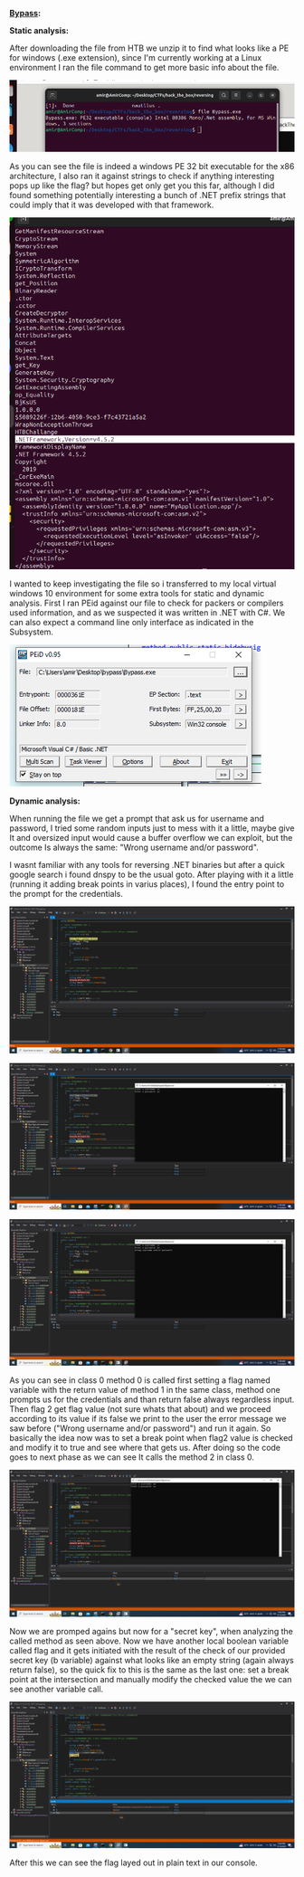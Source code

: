 **<u>Bypass</u>:**



**Static analysis:**

After downloading the file from HTB we unzip it to find what looks like a PE for windows (.exe extension), since I'm currently working at a Linux environment I ran the file command to get more basic info about the file.

![Image](src/15.png)

As you can see the file is indeed a windows PE 32 bit executable for the x86 architecture, I also ran it against strings to check if anything interesting pops up like the flag? but hopes get only get you this far, although I did found something potentially interesting a bunch of .NET prefix strings that could imply that it was developed with that framework.

![Image](src/16.png)



I wanted to keep investigating the file so i transferred to my local virtual windows 10 environment for some extra tools for static and dynamic analysis. First I ran PEid against our file to check for packers or compilers used information, and as we suspected it was written in .NET with C#. We can also expect a command line only interface as indicated in the Subsystem.

![Image](src/17.png)

**Dynamic analysis:**

When running the file we get a prompt that ask us for username and password, I tried some random inputs just to mess with it a little, maybe give It and oversized input would cause a buffer overflow we can exploit, but the outcome Is always the same: "Wrong username and/or password".

I wasnt familiar with any tools for reversing .NET binaries but after a quick google search i found dnspy to be the usual goto. After playing with it a little (running it adding break points in varius places), I found the entry point to the prompt for the credentials.

![Image](src/11.png)

![Image](src/12.png)

![Image](src/13.png)

As you can see in class 0 method 0 is called first setting a flag named variable with the return value of method 1 in the same class, method one prompts us for the credentials and than return false always regardless input. Then flag 2 get flag value (not sure whats that about) and we proceed according to its value if its false we print to the user the error message we saw before ("Wrong username and/or password") and run it again.
So basically the idea now was to set a break point when flag2 value is checked and modify it to true and see where that gets us. After doing so the code goes to next phase as we can see It calls the method 2 in class 0.

![Image](src/1.png)

Now we are promped agains but now for a "secret key", when analyzing the called method as seen above.
Now we have another local boolean variable called flag and it gets initiated with the result of the check of our provided secret key (b variable) against what looks like an empty string (again always return false), so the quick fix to this is the same as the last one: set a break point at the intersection and manually modify the checked value the  we can see another variable call.

![Image](src/4.png)

After this we can see the flag layed out in plain text in our console.